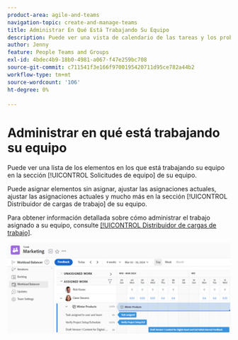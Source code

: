 ```yaml
---
product-area: agile-and-teams
navigation-topic: create-and-manage-teams
title: Administrar En Qué Está Trabajando Su Equipo
description: Puede ver una vista de calendario de las tareas y los problemas en los que está trabajando su equipo. Puede asignar elementos sin asignar, ajustar las asignaciones actuales, ajustar las asignaciones actuales, etc.
author: Jenny
feature: People Teams and Groups
exl-id: 4bdec4b9-18b0-4981-a067-f47e259bc708
source-git-commit: c711541f3e166f9700195420711d95ce782a44b2
workflow-type: tm+mt
source-wordcount: '106'
ht-degree: 0%

---
```


# Administrar en qué está trabajando su equipo

Puede ver una lista de los elementos en los que está trabajando su equipo en la sección [!UICONTROL Solicitudes de equipo] de su equipo.

Puede asignar elementos sin asignar, ajustar las asignaciones actuales, ajustar las asignaciones actuales y mucho más en la sección [!UICONTROL Distribuidor de cargas de trabajo] de su equipo.

Para obtener información detallada sobre cómo administrar el trabajo asignado a su equipo, consulte [[!UICONTROL Distribuidor de cargas de trabajo]](../../resource-mgmt/workload-balancer/assign-work-in-workload-balancer.md).

![Página de equipo que muestra el Distribuidor de cargas de trabajo](assets/team-page-workload-balancer.png)
